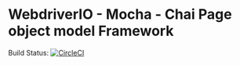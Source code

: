# WebdriverIO - Mocha - Chai Page object model Framework

Build Status: [![CircleCI](https://circleci.com/github/nareshnavinash/webdriverio-mocha-chai-framework.svg?style=svg)](https://app.circleci.com/pipelines/github/nareshnavinash/webdriverio-mocha-chai-framework/)

